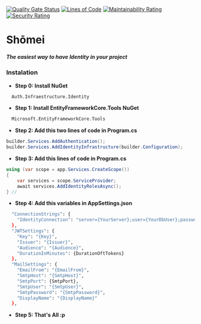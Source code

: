 ﻿[![Quality Gate Status](https://sonarq.abreuhd.com/api/project_badges/measure?project=Auth&metric=alert_status&token=sqb_d7c96802205a85dff2eb2159c2a338f4f5f7565a)](https://sonarq.abreuhd.com/dashboard?id=Auth) 
[![Lines of Code](https://sonarq.abreuhd.com/api/project_badges/measure?project=Auth&metric=ncloc&token=sqb_d7c96802205a85dff2eb2159c2a338f4f5f7565a)](https://sonarq.abreuhd.com/dashboard?id=Auth)
[![Maintainability Rating](https://sonarq.abreuhd.com/api/project_badges/measure?project=Auth&metric=software_quality_maintainability_rating&token=sqb_d7c96802205a85dff2eb2159c2a338f4f5f7565a)](https://sonarq.abreuhd.com/dashboard?id=Auth)
[![Security Rating](https://sonarq.abreuhd.com/api/project_badges/measure?project=Auth&metric=software_quality_security_rating&token=sqb_d7c96802205a85dff2eb2159c2a338f4f5f7565a)](https://sonarq.abreuhd.com/dashboard?id=Auth)

# Shōmei
##### _The easiest way to have Identity in your project_

### Instalation

- **Step 0: Install NuGet**
```bash
  Auth.Infraestructure.Identity
  ```
- **Step 1: Install EntityFrameworkCore.Tools NuGet**
```bash
  Microsoft.EntityFrameworkCore.Tools
  ```
- **Step 2: Add this two lines of code in Program.cs**
```csharp
builder.Services.AddAuthentication();
builder.Services.AddIdentityInfrastructure(builder.Configuration);
  ```
  
- **Step 3: Add this lines of code in Program.cs**
```csharp
using (var scope = app.Services.CreateScope())
{
    var services = scope.ServiceProvider;
    await services.AddIdentityRolesAsync();
} //
  ```
- **Step 4: Add this variables in AppSettings.json**
```bash
  "ConnectionStrings": {
    "IdentityConnection": "server={YourServer};user={YourDbUser};password={YourDbPassword};database={YourDbName}"
  },
  "JWTSettings": {
    "Key": "{Key}",
    "Issuer": "{Issuer}",
    "Audience": "{Audience}",
    "DurationInMinutes": {DurationOftTokens}
  },
  "MailSettings": {
    "EmailFrom": "{EmailFrom}",
    "SmtpHost": "{SmtpHost}",
    "SmtpPort": {SmtpPort},
    "SmtpUser": "{SmtpUser}",
    "SmtpPassword": "{SmtpPassword}",
    "DisplayName": "{DisplayName}"
  },
  ```
- **Step 5: That's All :p**
